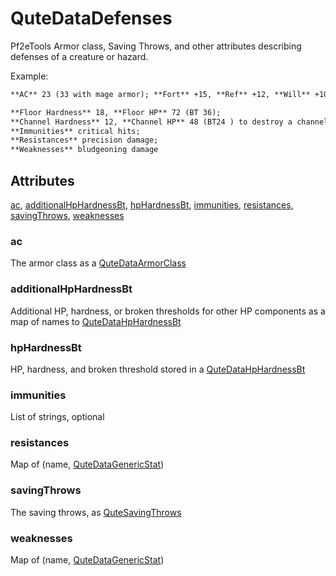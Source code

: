 # QuteDataDefenses

Pf2eTools Armor class, Saving Throws, and other attributes describing defenses of a creature or hazard.

Example:

```md
**AC** 23 (33 with mage armor); **Fort** +15, **Ref** +12, **Will** +10
```

```md
**Floor Hardness** 18, **Floor HP** 72 (BT 36);
**Channel Hardness** 12, **Channel HP** 48 (BT24 ) to destroy a channel gate;
**Immunities** critical hits;
**Resistances** precision damage;
**Weaknesses** bludgeoning damage
```

## Attributes

[ac](#ac), [additionalHpHardnessBt](#additionalhphardnessbt), [hpHardnessBt](#hphardnessbt), [immunities](#immunities), [resistances](#resistances), [savingThrows](#savingthrows), [weaknesses](#weaknesses)

### ac

The armor class as a [QuteDataArmorClass](../QuteDataArmorClass.md)

### additionalHpHardnessBt

Additional HP, hardness, or broken thresholds for other HP components as a map of
names to [QuteDataHpHardnessBt](../QuteDataHpHardnessBt/README.md)

### hpHardnessBt

HP, hardness, and broken threshold stored in a [QuteDataHpHardnessBt](../QuteDataHpHardnessBt/README.md)

### immunities

List of strings, optional

### resistances

Map of (name, [QuteDataGenericStat](../QuteDataGenericStat/README.md))

### savingThrows

The saving throws, as [QuteSavingThrows](QuteSavingThrows.md)

### weaknesses

Map of (name, [QuteDataGenericStat](../QuteDataGenericStat/README.md))
